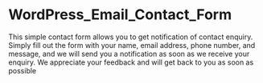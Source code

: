 # WordPress_Email_Contact_Form
This simple contact form allows you to get notification of contact enquiry. Simply fill out the form with your name, email address, phone number, and message, and we will send you a notification as soon as we receive your enquiry. We appreciate your feedback and will get back to you as soon as possible
